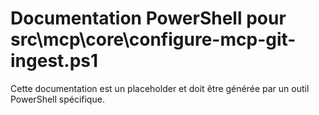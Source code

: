 # Documentation PowerShell pour src\mcp\core\configure-mcp-git-ingest.ps1

Cette documentation est un placeholder et doit être générée par un outil PowerShell spécifique.

